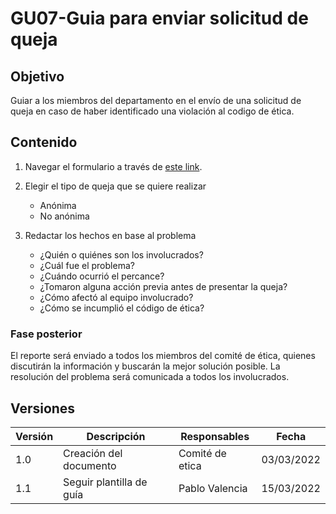 # GU07-Guia para enviar solicitud de queja

## Objetivo

Guiar a los miembros del departamento en el envío de una solicitud de queja en caso de haber identificado una violación
al codigo de ética.

## Contenido

1. Navegar el formulario a través de [este link](https://forms.gle/Ew3GVu3yG4Hczxpw6).

2. Elegir el tipo de queja que se quiere realizar

   - Anónima
   - No anónima

3. Redactar los hechos en base al problema

   - ¿Quién o quiénes son los involucrados?
   - ¿Cuál fue el problema?
   - ¿Cuándo ocurrió el percance?
   - ¿Tomaron alguna acción previa antes de presentar la queja?
   - ¿Cómo afectó al equipo involucrado?
   - ¿Cómo se incumplió el código de ética?

### Fase posterior

El reporte será enviado a todos los miembros del comité de ética, quienes discutirán la información y buscarán la mejor solución posible. La resolución del problema será comunicada a todos los involucrados.


## Versiones

| Versión | Descripción                      | Responsables   | Fecha      |
| ------- | -------------------------------- | -------------- | ---------- |
| 1.0     | Creación del documento         | Comité de etica | 03/03/2022 |
| 1.1 | Seguir plantilla de guía | Pablo Valencia | 15/03/2022 |
